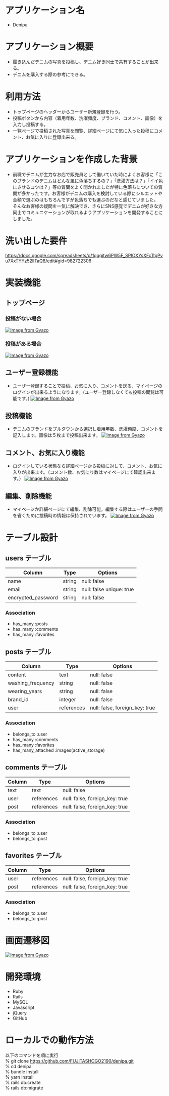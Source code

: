 # アプリケーション名
- Denipa

# アプリケーション概要
- 履き込んだデニムの写真を投稿し、デニム好き同士で共有することが出来る。
- デニムを購入する際の参考にできる。


# 利用方法
- トップページのヘッダーからユーザー新規登録を行う。
- 投稿ボタンから内容（着用年数、洗濯頻度、ブランド、コメント、画像）を入力し投稿する。
- 一覧ページで投稿された写真を閲覧、詳細ページにて気に入った投稿にコメント、お気に入りに登録出来る。

# アプリケーションを作成した背景
- 前職でデニムが主力なお店で販売員として働いていた時によくお客様に「このブランドのデニムはどんな風に色落ちするの？」「洗濯方法は？」「イイ色にさせるコツは？」等の質問をよく聞かれましたが特に色落ちについての質問が多かったです。お客様がデニムの購入を検討している際にシルエットや金額で選ぶのはもちろんですが色落ちでも選ぶのだなと感じていました。  
そんなお客様の疑問を一気に解決でき、さらにSNS感覚でデニムが好きな方同士でコミュニケーションが取れるようアプリケーションを開発することにしました。



# 洗い出した要件
https://docs.google.com/spreadsheets/d/1qqgjtw6PW5F_SPIOXYsXFcTtgPvu7XxTYYz52llTaQ8/edit#gid=982722306



# 実装機能
## トップページ
### 投稿がない場合
[![Image from Gyazo](https://i.gyazo.com/4eaeb71a15812d6685884662d9416cce.gif)](https://gyazo.com/4eaeb71a15812d6685884662d9416cce)


### 投稿がある場合
[![Image from Gyazo](https://i.gyazo.com/065222216301c67623f828838d328ad9.gif)](https://gyazo.com/065222216301c67623f828838d328ad9)


## ユーザー登録機能
- ユーザー登録することで投稿、お気に入り、コメントを送る、マイページのログインが出来るようになります。(ユーザー登録しなくても投稿の閲覧は可能です。)
[![Image from Gyazo](https://i.gyazo.com/baf46e166c6271dbbc85ec6f5e37e969.gif)](https://gyazo.com/baf46e166c6271dbbc85ec6f5e37e969)


## 投稿機能
- デニムのブランドをプルダウンから選択し着用年数、洗濯頻度、コメントを記入します。画像は５枚まで投稿出来ます。
[![Image from Gyazo](https://i.gyazo.com/a4caa269578c3047d45c8f598f96586e.gif)](https://gyazo.com/a4caa269578c3047d45c8f598f96586e)

## コメント、お気に入り機能
- ログインしている状態なら詳細ページから投稿に対して、コメント、お気に入りが出来ます。（コメント数、お気にり数はマイページにて確認出来ます。）
[![Image from Gyazo](https://i.gyazo.com/7df4d358460964bcb9d1f6c50c86ff68.gif)](https://gyazo.com/7df4d358460964bcb9d1f6c50c86ff68)


## 編集、削除機能
- マイページか詳細ページにて編集、削除可能。編集する際はユーザーの手間を省くために投稿時の情報は保持されています。
[![Image from Gyazo](https://i.gyazo.com/c0adff9a10e7c0eeed2116d85a862be3.gif)](https://gyazo.com/c0adff9a10e7c0eeed2116d85a862be3)



# テーブル設計

## users テーブル
| Column               | Type   | Options                      |
| ------------------   | ------ | ---------------------------- |
| name                 | string | null: false                  |
| email                | string | null: false   unique: true   |
| encrypted_password   | string | null: false                  |

### Association
- has_many :posts
- has_many :comments
- has_many :favorites




## posts テーブル
| Column           | Type       | Options                        |
| -----------------| ---------- | ------------------------------ |
| content          | text       | null: false                    |
| washing_frequency| string     | null: false                    |
| wearing_years    | string     | null: false                    |
| brand_id         | integer    | null: false                    |
| user             | references | null: false, foreign_key: true |

### Association
- belongs_to :user
- has_many :comments
- has_many :favorites
- has_many_attached :images(active_storage)



## comments テーブル

| Column    | Type       | Options                        |
| ----------| ---------- | ------------------------------ |
| text      | text       | null: false                    |
| user      | references | null: false, foreign_key: true |
| post      | references | null: false, foreign_key: true |

### Association
- belongs_to :user
- belongs_to :post



## favorites テーブル
| Column    | Type       | Options                        |
| ----------| ---------- | ------------------------------ |
| user      | references | null: false, foreign_key: true |
| post      | references | null: false, foreign_key: true |

### Association
- belongs_to :user
- belongs_to :post


# 画面遷移図
[![Image from Gyazo](https://i.gyazo.com/165e6b470682debfa111ebc5630db08c.png)](https://gyazo.com/165e6b470682debfa111ebc5630db08c)

# 開発環境
- Ruby
- Rails
- MySQL
- Javascript
- jQuery
- GitHub


# ローカルでの動作方法
以下のコマンドを順に実行  
% git clone https://github.com/FUJITASHOGO2190/denipa.git  
% cd denipa  
% bundle install  
% yarn install  
% rails db:create  
% rails db:migrate
